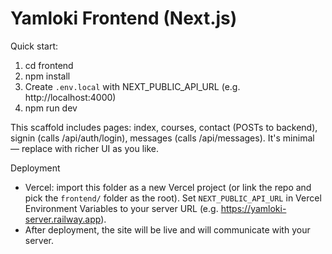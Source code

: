 # Yamloki Frontend (Next.js)

Quick start:

1. cd frontend
2. npm install
3. Create `.env.local` with NEXT_PUBLIC_API_URL (e.g. http://localhost:4000)
4. npm run dev

This scaffold includes pages: index, courses, contact (POSTs to backend), signin (calls /api/auth/login), messages (calls /api/messages). It's minimal — replace with richer UI as you like.

Deployment
- Vercel: import this folder as a new Vercel project (or link the repo and pick the `frontend/` folder as the root). Set `NEXT_PUBLIC_API_URL` in Vercel Environment Variables to your server URL (e.g. https://yamloki-server.railway.app).
- After deployment, the site will be live and will communicate with your server.
